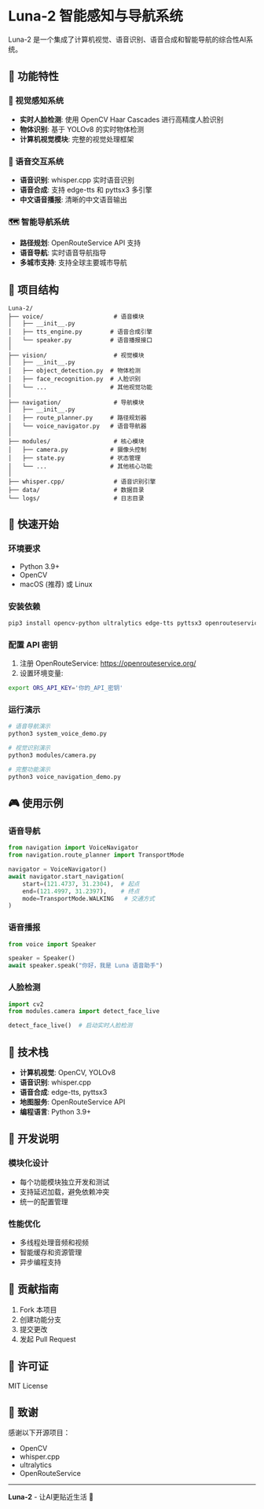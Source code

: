# Luna-2 智能感知与导航系统

Luna-2 是一个集成了计算机视觉、语音识别、语音合成和智能导航的综合性AI系统。

## 🎯 功能特性

### 🎥 视觉感知系统
- **实时人脸检测**: 使用 OpenCV Haar Cascades 进行高精度人脸识别
- **物体识别**: 基于 YOLOv8 的实时物体检测
- **计算机视觉模块**: 完整的视觉处理框架

### 🎤 语音交互系统
- **语音识别**: whisper.cpp 实时语音识别
- **语音合成**: 支持 edge-tts 和 pyttsx3 多引擎
- **中文语音播报**: 清晰的中文语音输出

### 🗺️ 智能导航系统
- **路径规划**: OpenRouteService API 支持
- **语音导航**: 实时语音导航指导
- **多城市支持**: 支持全球主要城市导航

## 📁 项目结构

```
Luna-2/
├── voice/                    # 语音模块
│   ├── __init__.py
│   ├── tts_engine.py        # 语音合成引擎
│   └── speaker.py           # 语音播报接口
│
├── vision/                   # 视觉模块
│   ├── __init__.py
│   ├── object_detection.py  # 物体检测
│   ├── face_recognition.py  # 人脸识别
│   └── ...                  # 其他视觉功能
│
├── navigation/               # 导航模块
│   ├── __init__.py
│   ├── route_planner.py     # 路径规划器
│   └── voice_navigator.py   # 语音导航器
│
├── modules/                  # 核心模块
│   ├── camera.py            # 摄像头控制
│   ├── state.py             # 状态管理
│   └── ...                  # 其他核心功能
│
├── whisper.cpp/              # 语音识别引擎
├── data/                     # 数据目录
└── logs/                     # 日志目录
```

## 🚀 快速开始

### 环境要求
- Python 3.9+
- OpenCV
- macOS (推荐) 或 Linux

### 安装依赖
```bash
pip3 install opencv-python ultralytics edge-tts pyttsx3 openrouteservice
```

### 配置 API 密钥
1. 注册 OpenRouteService: https://openrouteservice.org/
2. 设置环境变量:
```bash
export ORS_API_KEY='你的_API_密钥'
```

### 运行演示
```bash
# 语音导航演示
python3 system_voice_demo.py

# 视觉识别演示
python3 modules/camera.py

# 完整功能演示
python3 voice_navigation_demo.py
```

## 🎮 使用示例

### 语音导航
```python
from navigation import VoiceNavigator
from navigation.route_planner import TransportMode

navigator = VoiceNavigator()
await navigator.start_navigation(
    start=(121.4737, 31.2304),  # 起点
    end=(121.4997, 31.2397),    # 终点
    mode=TransportMode.WALKING   # 交通方式
)
```

### 语音播报
```python
from voice import Speaker

speaker = Speaker()
await speaker.speak("你好，我是 Luna 语音助手")
```

### 人脸检测
```python
import cv2
from modules.camera import detect_face_live

detect_face_live()  # 启动实时人脸检测
```

## 🔧 技术栈

- **计算机视觉**: OpenCV, YOLOv8
- **语音识别**: whisper.cpp
- **语音合成**: edge-tts, pyttsx3
- **地图服务**: OpenRouteService API
- **编程语言**: Python 3.9+

## 📝 开发说明

### 模块化设计
- 每个功能模块独立开发和测试
- 支持延迟加载，避免依赖冲突
- 统一的配置管理

### 性能优化
- 多线程处理音频和视频
- 智能缓存和资源管理
- 异步编程支持

## 🤝 贡献指南

1. Fork 本项目
2. 创建功能分支
3. 提交更改
4. 发起 Pull Request

## 📄 许可证

MIT License

## 🎉 致谢

感谢以下开源项目：
- OpenCV
- whisper.cpp
- ultralytics
- OpenRouteService

---

**Luna-2** - 让AI更贴近生活 🚀
